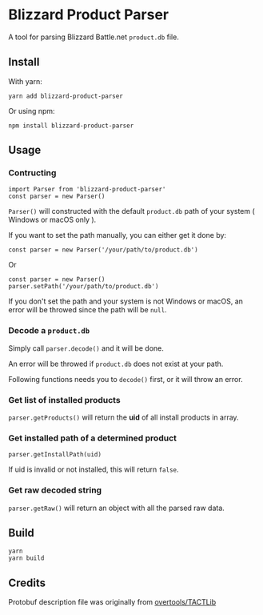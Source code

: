 # Blizzard Product Parser
A tool for parsing Blizzard Battle.net `product.db` file.

## Install
With yarn:

`yarn add blizzard-product-parser`

Or using npm:

`npm install blizzard-product-parser`

## Usage

### Contructing
```
import Parser from 'blizzard-product-parser'
const parser = new Parser()
```
`Parser()` will constructed with the default `product.db` path of your system ( Windows or macOS only ).

If you want to set the path manually, you can either get it done by:

`const parser = new Parser('/your/path/to/product.db')`

Or

```
const parser = new Parser()
parser.setPath('/your/path/to/product.db')
```

If you don't set the path and your system is not Windows or macOS, an error will be throwed since the path will be `null`.

### Decode a `product.db`
Simply call `parser.decode()` and it will be done.

An error will be throwed if `product.db` does not exist at your path.

Following functions needs you to `decode()` first, or it will throw an error.

### Get list of installed products
`parser.getProducts()` will return the **uid** of all install products in array.

### Get installed path of a determined product
`parser.getInstallPath(uid)`

If uid is invalid or not installed, this will return `false`.

### Get raw decoded string
`parser.getRaw()` will return an object with all the parsed raw data.

## Build
```
yarn
yarn build
```

## Credits
Protobuf description file was originally from [overtools/TACTLib](https://github.com/overtools/TACTLib/blob/master/TACTLib/Agent/Protobuf/ProtoDatabase.proto)